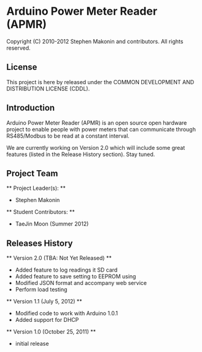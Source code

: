 Arduino Power Meter Reader (APMR)
=================================

Copyright (C) 2010-2012 Stephen Makonin and contributors. All rights reserved.

License
-------
This project is here by released under the COMMON DEVELOPMENT AND DISTRIBUTION LICENSE (CDDL).

Introduction
-------------
Arduino Power Meter Reader (APMR) is an open source open hardware project to enable people with power meters that can communicate through RS485/Modbus to be read at a constant interval.

We are currently working on Version 2.0 which will include some great features (listed in the Release History section). Stay tuned.

Project Team
------------
** Project Leader(s): **
* Stephen Makonin

** Student Contributors: **
* TaeJin Moon (Summer 2012)

Releases History
----------------
** Version 2.0 (TBA: Not Yet Released) **
* Added feature to log readings it SD card
* Added feature to save setting to EEPROM using
* Modified JSON format and accompany web service
* Perform load testing

** Version 1.1 (July 5, 2012) **
* Modified code to work with Arduino 1.0.1
* Added support for DHCP

** Version 1.0 (October 25, 2011) **
* initial release




